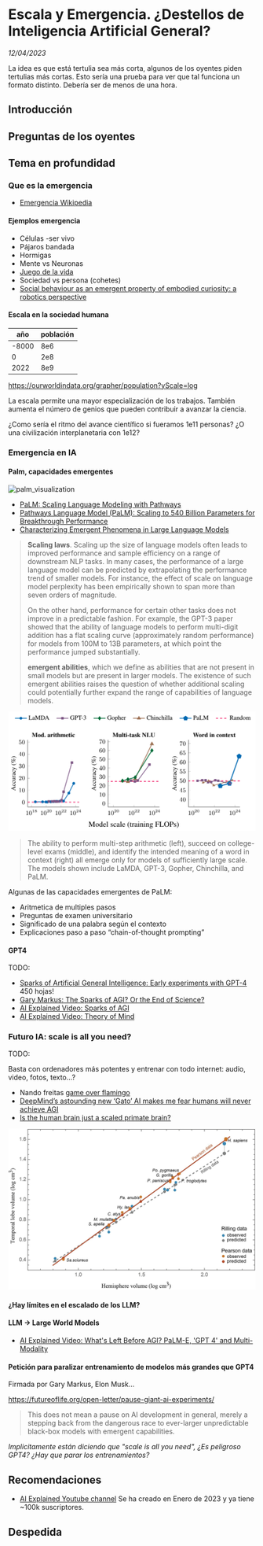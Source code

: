 # Escala y Emergencia. ¿Destellos de Inteligencia Artificial General?

_12/04/2023_

La idea es que está tertulia sea más corta, algunos de los oyentes piden tertulias más cortas. Esto sería una prueba para ver que tal funciona un formato distinto. Debería ser de menos de una hora.

## Introducción

## Preguntas de los oyentes

## Tema en profundidad

### Que es la emergencia

- [Emergencia Wikipedia](https://es.wikipedia.org/wiki/Emergencia_(filosof%C3%ADa))

#### Ejemplos emergencia

- Células -ser vivo
- Pájaros bandada
- Hormigas
- Mente vs Neuronas
- [Juego de la vida](https://es.wikipedia.org/wiki/Juego_de_la_vida)
- Sociedad vs persona (cohetes)
- [Social behaviour as an emergent property of embodied curiosity: a robotics perspective](https://www.ncbi.nlm.nih.gov/pmc/articles/PMC6452242/)

#### Escala en la sociedad humana

| año   | población |
|-------|-----------|
| -8000 | 8e6       |
| 0     | 2e8       |
| 2022  | 8e9       |

https://ourworldindata.org/grapher/population?yScale=log

La escala permite una mayor especialización de los trabajos. También aumenta el número de genios que pueden contribuir a avanzar la ciencia.

¿Como sería el ritmo del avance científico si fueramos 1e11 personas? ¿O una civilización interplanetaria con 1e12?

### Emergencia en IA

#### Palm, capacidades emergentes

![palm_visualization](https://blogger.googleusercontent.com/img/b/R29vZ2xl/AVvXsEgLXCWMlipdu0gFF6hsiJHbxg1zSaEkdDWfl-8RakQuW__8RPvlOS9KGIScNCytxT4jz9isnx0GLMwbS1G0Q4WdXzT42GszgfwIIAVX1H3J-43lVWWqcb--q9cPsxCsJFFz2dRfpKgEmLe-xfIyBqQuPq1BPYcK9CtAK1_xnhgvgAAx0GeZmODJxGNMYQ/s16000/image8.gif)

- [PaLM: Scaling Language Modeling with Pathways](https://arxiv.org/abs/2204.02311)
- [Pathways Language Model (PaLM): Scaling to 540 Billion Parameters for Breakthrough Performance](https://ai.googleblog.com/2022/04/pathways-language-model-palm-scaling-to.html?m=1)
- [Characterizing Emergent Phenomena in Large Language Models](https://ai.googleblog.com/2022/11/characterizing-emergent-phenomena-in.html)

> **Scaling laws**. Scaling up the size of language models often leads to improved performance and sample efficiency on a range of downstream NLP tasks. In many cases, the performance of a large language model can be predicted by extrapolating the performance trend of smaller models. For instance, the effect of scale on language model perplexity has been empirically shown to span more than seven orders of magnitude.
>
> On the other hand, performance for certain other tasks does not improve in a predictable fashion. For example, the GPT-3 paper showed that the ability of language models to perform multi-digit addition has a flat scaling curve (approximately random performance) for models from 100M to 13B parameters, at which point the performance jumped substantially.
>
> **emergent abilities**, which we define as abilities that are not present in small models but are present in larger models. The existence of such emergent abilities raises the question of whether additional scaling could potentially further expand the range of capabilities of language models.

![emergent_capacities](res/emergent_capacities.png)

> The ability to perform multi-step arithmetic (left), succeed on college-level exams (middle), and identify the intended meaning of a word in context (right) all emerge only for models of sufficiently large scale. The models shown include LaMDA, GPT-3, Gopher, Chinchilla, and PaLM.

Algunas de las capacidades emergentes de PaLM:

- Aritmetica de multiples pasos
- Preguntas de examen universitario
- Significado de una palabra según el contexto
- Explicaciones paso a paso “chain-of-thought prompting”

#### GPT4

TODO:

- [Sparks of Artificial General Intelligence: Early experiments with GPT-4](https://arxiv.org/abs/2303.12712) 450 hojas!
- [Gary Markus: The Sparks of AGI? Or the End of Science?](https://garymarcus.substack.com/p/the-sparks-of-agi-or-the-end-of-science)
- [AI Explained Video: Sparks of AGI](https://youtu.be/Mqg3aTGNxZ0)
- [AI Explained Video: Theory of Mind](https://www.youtube.com/watch?v=4MGCQOAxgv4)

### Futuro IA: scale is all you need?

TODO:

Basta con ordenadores más potentes y entrenar con todo internet: audio, video, fotos, texto...?

- Nando freitas [game over flamingo](https://twitter.com/NandoDF/status/1523591529671012354)
- [DeepMind’s astounding new ‘Gato’ AI makes me fear humans will never achieve AGI](https://thenextweb.com/news/deepminds-astounding-new-gato-ai-makes-fear-humans-will-never-achieve-agi)
- [Is the human brain just a scaled primate brain?](https://twitter.com/Tim_Dettmers/status/1637594465065119744?s=20)

![comparison_primate_brains](res/comparison_primate_brains.png)

#### ¿Hay límites en el escalado de los LLM?



#### LLM -> Large World Models

- [AI Explained Video: What's Left Before AGI? PaLM-E, 'GPT 4' and Multi-Modality](https://www.youtube.com/watch?v=EzEuylNSn-Q)



#### Petición para paralizar entrenamiento de modelos más grandes que GPT4

Firmada por Gary Markus, Elon Musk...

https://futureoflife.org/open-letter/pause-giant-ai-experiments/

> This does not mean a pause on AI development in general, merely a stepping back from the dangerous race to ever-larger unpredictable black-box models with emergent capabilities.

_Implicitamente están diciendo que "scale is all you need", ¿Es peligroso GPT4? ¿Hay que parar los entrenamientos?_

## Recomendaciones

- [AI Explained Youtube channel](https://www.youtube.com/@ai-explained-) Se ha creado en Enero de 2023 y ya tiene ~100k suscriptores.

## Despedida

<!-- 

Esto lo dejo comentado por el momento porque la idea es hacer una tertulia más corta que las anteriores

## Noticias de las últimas semanas

- GPT-4
- [Google Bard](https://bard.google.com/)
- [An important next step on our AI journey](https://blog.google/technology/ai/bard-google-ai-search-updates/)

-->
